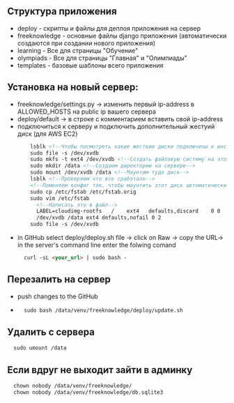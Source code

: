 ## Структура приложения
* deploy - скрипты и файлы для деплоя приложения на сервер
* freeknowledge - основные файлы django приложения (автоматически создаются при создании нового приложения)
* learning - Все для страницы "Обучение"
* olympiads - Все для страницы "Главная" и "Олимпиады"
* templates - базовые шаблоны всего приложения

## Установка на новый сервер:
* freeknowledge/settings.py -> изменить первый ip-address в ALLOWED_HOSTS на public ip вашего сервера
* deploy/default -> в строке с комментарием вставить свой ip-address
* подключиться к серверу и подключить дополнительный жестуий диск (для AWS EC2)
  ```html
      lsblk <!--Чтобы посмотреть какие жесткие диски подключены к инстансу-->
      sudo file -s /dev/xvdb 
      sudo mkfs -t ext4 /dev/xvdb <!--Создать файловую систему на этом диске-->
      sudo mkdir /data <!--Создаем директорию на сервере-->
      sudo mount /dev/xvdb /data <!--Маунтим туда диск-->
      lsblk <!--Проверяем что все сработало-->
      <!--Поменяем конфиг так, чтобы маунтить этот диск автоматически после каждого ребута-->
      sudo cp /etc/fstab /etc/fstab.orig
      sudo vim /etc/fstab
        <!--Написать это в файл-->
        LABEL=cloudimg-rootfs	/	 ext4	defaults,discard	0 0
        /dev/xvdb /data ext4 defaults,nofail 0 2
      sudo file -s /dev/xvdb
    ```
* in GitHub select deploy/deploy.sh file -> click on Raw -> copy the URL-> in the server's command line enter the folwing comand 
    ```html
      curl -sL <your_url> | sudo bash -
    ```

## Перезалить на сервер
* push changes to the GitHub
* 
    ```html
      sudo bash /data/venv/freeknowledge/deploy/update.sh
    ```
  
## Удалить с сервера
```html
  sudo umount /data
```

## Если вдруг не выходит зайти в админку
```html
  chown nobody /data/venv/freeknowledge/
  chown nobody /data/venv/freeknowledge/db.sqlite3
```